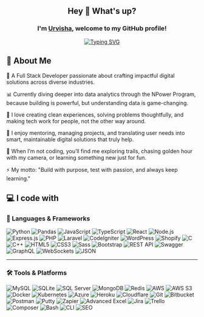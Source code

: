 <div align="center">

## Hey 👋 What's up?

### I'm [Urvisha](https://www.linkedin.com/in/urvishajivani/), welcome to my GitHub profile!

[![Typing SVG](https://readme-typing-svg.demolab.com?font=Noto+Sans&weight=600&size=21&duration=2500&pause=1000&color=000000&background=FFFFFF&center=true&vCenter=true&width=500&lines=I'm+a+Full+Stack+Developer+%F0%9F%92%BB;A+Data+Analytics+Explorer+%F0%9F%93%88;And+a+Builder+of+Digital+Experiences+%F0%9F%8C%90)](https://git.io/typing-svg)

</div>



## 💫 About Me

👋 A Full Stack Developer passionate about crafting impactful digital solutions across diverse industries.

📊 Currently diving deeper into data analytics through the NPower Program, because building is powerful, but understanding data is game-changing.

🌱 I love creating clean experiences, solving problems thoughtfully, and making tech work for people, not the other way around.

🧠 I enjoy mentoring, managing projects, and translating user needs into smart, maintainable digital solutions that truly help.

📸 When I’m not coding, you’ll find me exploring trails, chasing golden hour with my camera, or learning something new just for fun.

⚡ My motto: "Build with purpose, test with passion, and always keep learning."


## 💻 I code with

### 🧩 Languages & Frameworks

![Python](https://img.shields.io/badge/-Python-3776AB?logo=python&logoColor=white&style=flat)
![Pandas](https://img.shields.io/badge/-Pandas-150458?logo=pandas&logoColor=white&style=flat)
![JavaScript](https://img.shields.io/badge/-JavaScript-F7DF1E?logo=javascript&logoColor=black&style=flat)
![TypeScript](https://img.shields.io/badge/-TypeScript-3178C6?logo=typescript&logoColor=white&style=flat)
![React](https://img.shields.io/badge/-React-61DAFB?logo=react&logoColor=black&style=flat)
![Node.js](https://img.shields.io/badge/-Node.js-339933?logo=node.js&logoColor=white&style=flat)
![Express.js](https://img.shields.io/badge/-Express.js-000000?logo=express&logoColor=white&style=flat)
![PHP](https://img.shields.io/badge/-PHP-777BB4?logo=php&logoColor=white&style=flat)
![Laravel](https://img.shields.io/badge/-Laravel-FF2D20?logo=laravel&logoColor=white&style=flat)
![CodeIgniter](https://img.shields.io/badge/-CodeIgniter-E44D26?logo=codeigniter&logoColor=white&style=flat)
![WordPress](https://img.shields.io/badge/-WordPress-21759B?logo=wordpress&logoColor=white&style=flat)
![Shopify](https://img.shields.io/badge/-Shopify-7AB55C?logo=shopify&logoColor=white&style=flat)
![C](https://img.shields.io/badge/-C-A8B9CC?logo=c&logoColor=black&style=flat)
![C++](https://img.shields.io/badge/-C++-00599C?logo=c%2B%2B&logoColor=white&style=flat)
![HTML5](https://img.shields.io/badge/-HTML5-E34F26?logo=html5&logoColor=white&style=flat)
![CSS3](https://img.shields.io/badge/-CSS3-1572B6?logo=css3&logoColor=white&style=flat)
![Sass](https://img.shields.io/badge/-Sass-CC6699?logo=sass&logoColor=white&style=flat)
![Bootstrap](https://img.shields.io/badge/-Bootstrap-7952B3?logo=bootstrap&logoColor=white&style=flat)
![REST API](https://img.shields.io/badge/-REST%20API-0052CC?logo=swagger&logoColor=white&style=flat)
![Swagger](https://img.shields.io/badge/-Swagger-85EA2D?logo=swagger&logoColor=black&style=flat)
![GraphQL](https://img.shields.io/badge/-GraphQL-E10098?logo=graphql&logoColor=white&style=flat)
![WebSockets](https://img.shields.io/badge/-WebSockets-000000?style=flat&logoColor=white)
![JSON](https://img.shields.io/badge/-JSON-000000?logo=json&logoColor=white&style=flat)


---

### 🛠️ Tools & Platforms

![MySQL](https://img.shields.io/badge/-MySQL-4479A1?logo=mysql&logoColor=white&style=flat)
![SQLite](https://img.shields.io/badge/-SQLite-003B57?logo=sqlite&logoColor=white&style=flat)
![SQL Server](https://img.shields.io/badge/-SQL%20Server-CC2927?logo=microsoft-sql-server&logoColor=white&style=flat)
![MongoDB](https://img.shields.io/badge/-MongoDB-47A248?logo=mongodb&logoColor=white&style=flat)
![Redis](https://img.shields.io/badge/-Redis-DC382D?logo=redis&logoColor=white&style=flat)
![AWS](https://img.shields.io/badge/-AWS-232F3E?logo=amazon-aws&logoColor=white&style=flat)
![AWS S3](https://img.shields.io/badge/-S3-569A31?logo=amazon-aws&logoColor=white&style=flat)
![Docker](https://img.shields.io/badge/-Docker-2496ED?logo=docker&logoColor=white&style=flat)
![Kubernetes](https://img.shields.io/badge/-Kubernetes-326CE5?logo=kubernetes&logoColor=white&style=flat)
![Azure](https://img.shields.io/badge/-Azure-0078D4?logo=microsoft-azure&logoColor=white&style=flat)
![Heroku](https://img.shields.io/badge/-Heroku-430098?logo=heroku&logoColor=white&style=flat)
![Cloudflare](https://img.shields.io/badge/-Cloudflare-F38020?logo=cloudflare&logoColor=white&style=flat)
![Git](https://img.shields.io/badge/-Git-F05032?logo=git&logoColor=white&style=flat)
![Bitbucket](https://img.shields.io/badge/-Bitbucket-0052CC?logo=bitbucket&logoColor=white&style=flat)
![Postman](https://img.shields.io/badge/-Postman-FF6C37?logo=postman&logoColor=white&style=flat)
![Putty](https://img.shields.io/badge/-PuTTY-FFCC00?style=flat&logoColor=black)
![Zapier](https://img.shields.io/badge/-Zapier-FF4A00?logo=zapier&logoColor=white&style=flat)
![Advanced Excel](https://img.shields.io/badge/-Excel-217346?logo=microsoft-excel&logoColor=white&style=flat)
![Jira](https://img.shields.io/badge/-Jira-0052CC?logo=jira&logoColor=white&style=flat)
![Trello](https://img.shields.io/badge/-Trello-0052CC?logo=trello&logoColor=white&style=flat)
![Composer](https://img.shields.io/badge/-Composer-885630?logo=composer&logoColor=white&style=flat)
![Bash](https://img.shields.io/badge/-Bash-4EAA25?logo=gnu-bash&logoColor=white&style=flat)
![CLI](https://img.shields.io/badge/-CLI-000000?style=flat&logo=terminal&logoColor=white)
![SEO](https://img.shields.io/badge/-SEO-4285F4?logo=google&logoColor=white&style=flat)
